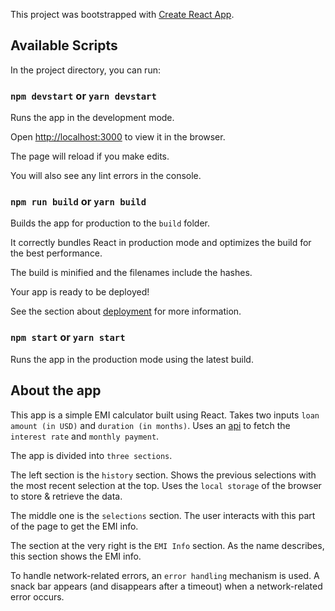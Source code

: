 This project was bootstrapped with [Create React App](https://github.com/facebook/create-react-app).

## Available Scripts

In the project directory, you can run:

### `npm devstart` or `yarn devstart`

Runs the app in the development mode.<br>

Open [http://localhost:3000](http://localhost:3000) to view it in the browser.

The page will reload if you make edits.<br>

You will also see any lint errors in the console.

### `npm run build` or `yarn build`

Builds the app for production to the `build` folder.<br>

It correctly bundles React in production mode and optimizes the build for the best performance.

The build is minified and the filenames include the hashes.<br>

Your app is ready to be deployed!

See the section about [deployment](https://facebook.github.io/create-react-app/docs/deployment) for more information.

### `npm start` or `yarn start`

Runs the app in the production mode using the latest build.

## About the app

This app is a simple EMI calculator built using React. Takes two inputs `loan amount (in USD)` and `duration (in months)`. Uses an [api](https://ftl-frontend-test.herokuapp.com/interest) to fetch the `interest rate` and `monthly payment`.

The app is divided into `three sections`. 

The left section is the `history` section. Shows the previous selections with the most recent selection at the top. Uses the `local storage` of the browser to store & retrieve the data.

The middle one is the `selections` section.  The user interacts with this part of the page to get the EMI info.

The section at the very right is the `EMI Info` section. As the name describes, this section shows the EMI info.

To handle network-related errors, an `error handling` mechanism is used. A snack bar appears (and disappears after a timeout) when a network-related error occurs.